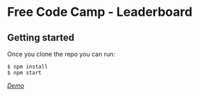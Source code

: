 # Free Code Camp - Leaderboard

## Getting started

Once you clone the repo you can run:

```
$ npm install
$ npm start
```

*[Demo](https://cukyawzintun.github.io/leaderboard/)*
